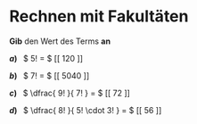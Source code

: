 <!--
version:  0.0.1

language: de

@style
main > *:not(:last-child) {
  margin-bottom: 3rem;
}

input {
    text-align: center;
}

.flex-container {
    display: flex;
    flex-wrap: wrap;
    align-items: stretch;
    gap: 20px;
}

.flex-child {
    flex: 1;
    min-width: 350px;
    margin-right: 20px;
}

@media (max-width: 400px) {
    .flex-child {
        flex: 100%;
        margin-right: 0;
    }
}
@end

formula: \carry   \textcolor{red}{\scriptsize #1}
formula: \digit   \rlap{\carry{#1}}\phantom{#2}#2
formula: \permil  \text{‰}

import: https://raw.githubusercontent.com/LiaTemplates/Tikz-Jax/main/README.md

script: https://cdn.jsdelivr.net/gh/LiaTemplates/Tikz-Jax@main/dist/index.js


tags: Fakultät, Bruchrechnung, sehr leicht, sehr niedrig, Angeben

comment: Gib den Wert des Terms mit Fakultäten an.

author: Martin Lommatzsch

-->




# Rechnen mit Fakultäten

**Gib** den Wert des Terms **an**

<section class="flex-container">
<div class="flex-child">

__$a)\;\;$__ $ 5! = $ [[ 120  ]]

</div>
<div class="flex-child">

__$b)\;\;$__ $ 7! = $ [[ 5040 ]]

</div>
<div class="flex-child">

__$c)\;\;$__ $ \dfrac{ 9! }{ 7! } = $ [[  72  ]]

</div>
<div class="flex-child">

__$d)\;\;$__ $ \dfrac{ 8! }{ 5! \cdot 3! } = $ [[ 56   ]]

</div>
</section>

<br>
<br>
<br>
<br>


